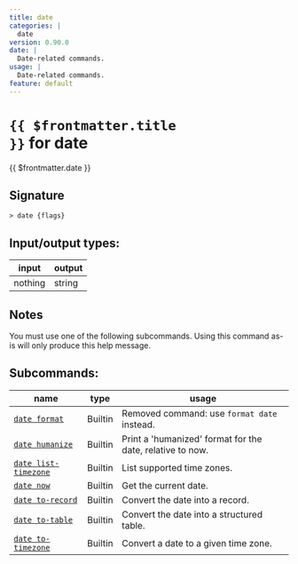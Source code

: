 ```yaml
---
title: date
categories: |
  date
version: 0.90.0
date: |
  Date-related commands.
usage: |
  Date-related commands.
feature: default
---
```


<!-- This file is automatically generated. Please edit the command in https://github.com/nushell/nushell instead. -->

# <code>{{ $frontmatter.title }}</code> for date

<div class='command-title'>{{ $frontmatter.date }}</div>

## Signature

`> date {flags} `

## Input/output types:

| input   | output |
| ------- | ------ |
| nothing | string |

## Notes

You must use one of the following subcommands. Using this command as-is will only produce this help message.

## Subcommands:

| name                                                         | type    | usage                                                     |
| ------------------------------------------------------------ | ------- | --------------------------------------------------------- |
| [`date format`](/commands/docs/date_format.md)               | Builtin | Removed command: use `format date` instead.               |
| [`date humanize`](/commands/docs/date_humanize.md)           | Builtin | Print a 'humanized' format for the date, relative to now. |
| [`date list-timezone`](/commands/docs/date_list-timezone.md) | Builtin | List supported time zones.                                |
| [`date now`](/commands/docs/date_now.md)                     | Builtin | Get the current date.                                     |
| [`date to-record`](/commands/docs/date_to-record.md)         | Builtin | Convert the date into a record.                           |
| [`date to-table`](/commands/docs/date_to-table.md)           | Builtin | Convert the date into a structured table.                 |
| [`date to-timezone`](/commands/docs/date_to-timezone.md)     | Builtin | Convert a date to a given time zone.                      |
